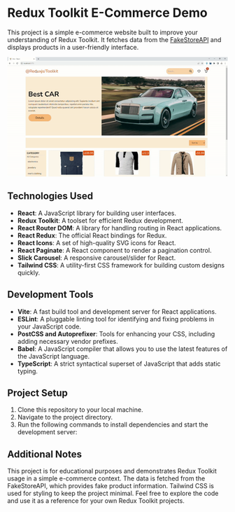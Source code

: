 # Redux Toolkit E-Commerce Demo

This project is a simple e-commerce website built to improve your understanding of Redux Toolkit. It fetches data from the [FakeStoreAPI](https://fakestoreapi.com/) and displays products in a user-friendly interface.

![Redux.js/Toolkit Using](./public/screen.gif)

## Technologies Used

- **React**: A JavaScript library for building user interfaces.
- **Redux Toolkit**: A toolset for efficient Redux development.
- **React Router DOM**: A library for handling routing in React applications.
- **React Redux**: The official React bindings for Redux.
- **React Icons**: A set of high-quality SVG icons for React.
- **React Paginate**: A React component to render a pagination control.
- **Slick Carousel**: A responsive carousel/slider for React.
- **Tailwind CSS**: A utility-first CSS framework for building custom designs quickly.

## Development Tools

- **Vite**: A fast build tool and development server for React applications.
- **ESLint**: A pluggable linting tool for identifying and fixing problems in your JavaScript code.
- **PostCSS and Autoprefixer**: Tools for enhancing your CSS, including adding necessary vendor prefixes.
- **Babel**: A JavaScript compiler that allows you to use the latest features of the JavaScript language.
- **TypeScript**: A strict syntactical superset of JavaScript that adds static typing.

## Project Setup

1. Clone this repository to your local machine.
2. Navigate to the project directory.
3. Run the following commands to install dependencies and start the development server:


## Additional Notes

This project is for educational purposes and demonstrates Redux Toolkit usage in a simple e-commerce context.
The data is fetched from the FakeStoreAPI, which provides fake product information.
Tailwind CSS is used for styling to keep the project minimal.
Feel free to explore the code and use it as a reference for your own Redux Toolkit projects.